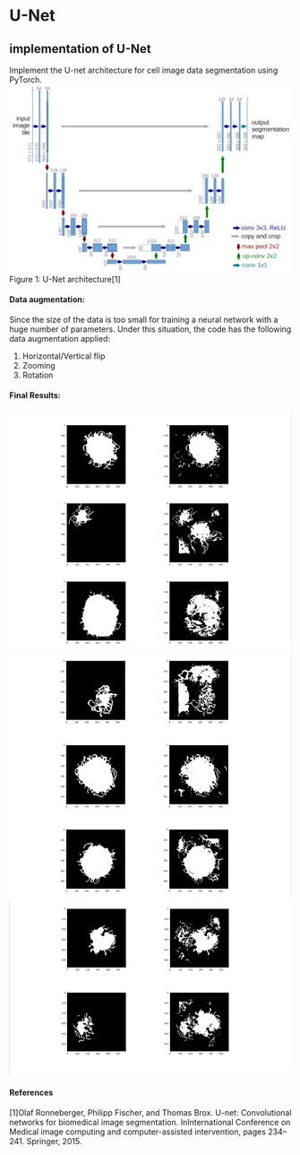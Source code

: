 # U-Net
## implementation of U-Net
Implement the U-net architecture for cell image data segmentation using PyTorch.
![](./img/UNet_arch.png)
Figure 1: U-Net architecture[1]

#### Data augmentation:
Since the size of the data is too small for training a neural network with a huge number of
parameters. Under this situation, the code has the following data augmentation applied:
1. Horizontal/Vertical flip
2. Zooming
3. Rotation

#### Final Results:
![](./img/1.png)
![](./img/2.png)
![](./img/3.png)

#### References
[1]Olaf Ronneberger, Philipp Fischer, and Thomas Brox. U-net: Convolutional networks for
biomedical image segmentation. InInternational Conference on Medical image computing and
computer-assisted intervention, pages 234–241. Springer, 2015.
